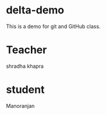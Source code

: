 # delta-demo
This is a demo for git and GitHub class.

# Teacher
shradha khapra

# student
Manoranjan